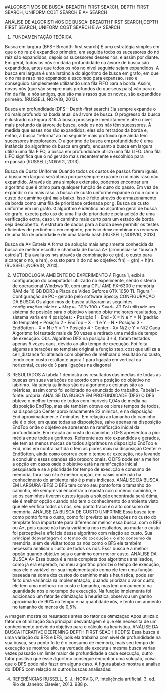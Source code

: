 #ALGORISTIMOS DE BUSCA: BREADTH FIRST SEARCH, DEPTH FIRST SEARCH, UNIFORM COST SEARCH E A* SEARCH


ANÁLISE DE ALGORISTIMOS DE BUSCA: BREADTH FIRST SEARCH,DEPTH FIRST SEARCH, UNIFORM COST SEARCH E A* SEARCH

1. FUNDAMENTAÇÃO TEÓRICA

Busca em largura (BFS – Breadth-first search)
É uma estratégia simples em que o nó raiz é expandido primeiro, em seguida
todos os sucessores do nó raiz são expandidos, depois os sucessores desses nós, e
assim por diante. Em geral, todos os nós em dada profundidade na árvore de busca
são expandidos, antes que todos os nós no nível seguinte sejam expandidos.
A busca em largura é uma instância do algoritmo de busca em grafo, em que o
nó mais raso não expandido é escolhido para expansão. Isso é conseguido
simplesmente utilizando uma fila FIFO para a borda. Assim, novos nós (que são
sempre mais profundos do que seus pais) vão para o fim da fila, e nós antigos, que
são mais rasos que os novos, são expandidos primeiro. (RUSSELL;NORVIG, 2013).

Busca em profundidade (DFS – Depth-first search)
Ela sempre expande o nó mais profundo na borda atual da árvore de busca. O
progresso da busca é ilustrado na Figura 3.16. A busca prossegue imediatamente até
o nível mais profundo da árvore de busca, onde os nós não têm sucessores. À medida
que esses nós são expandidos, eles são retirados da borda e, então, a busca “retorna”
ao nó seguinte mais profundo que ainda tem sucessores inexplorados.
O algoritmo de busca em profundidade é uma instância do algoritmo de busca
em grafo; enquanto a busca em largura utiliza uma fila FIFO, a busca em profundidade
utiliza uma fila LIFO. Uma fila LIFO significa que o nó gerado mais recentemente é
escolhido para expansão (RUSSELL;NORVIG, 2013).

Busca de Custo Uniforme
Quando todos os custos de passos forem iguais, a busca em largura será ótima
porque sempre expande o nó mais raso não expandido. Através de uma simples
extensão, podemos encontrar um algoritmo que é ótimo para qualquer função de custo
do passo. Em vez de expandir o nó mais raso, a busca de custo uniforme expande o
nó n com o custo de caminho g(n) mais baixo. Isso é feito através do armazenamento
da borda como uma fila de prioridade ordenada por g.
Busca de custo uniforme em um grafo. O algoritmo é idêntico ao algoritmo geral
de busca de grafo, exceto pelo uso de uma fila de prioridade e pela adição de uma
verificação extra, caso um caminho mais curto para um estado de borda seja
descoberto. A estrutura de dados para a borda deve permitir os testes eficientes de
pertinência em conjunto, por isso deve combinar os recursos de uma fila de prioridade
e de uma tabela hash.(RUSSELL;NORVIG, 2013).

Busca de A* Estrela
A forma de solução mais amplamente conhecida da busca de melhor escolha
é chamada de busca A* (pronuncia-se “busca A estrela”). Ela avalia os nós através da
combinação de g(n), o custo para alcançar o nó, e h(n), o custo para ir do nó ao
objetivo: f(n) = g(n) + h(n).
(RUSSELL;NORVIG, 2013).

2. METODOLOGIA
AMBIENTE DO EXPERIMENTO
A Figura 1, exibi a configuração do computador utilizado no experimente, sendo
sistema de operacional Windows 10, com uma CPU AMD FX-6300 e memória RAM
de 16 GB DDR3 e Placa de Vídeo Geforce GTX 1050 TI.
Figura 1 – Configuração de PC - gerado pelo software Speccy
CONFIGURAÇÃO DA BUSCA
Os algoritmos de busca utilizaram as seguintes configurações inícios:
• Mapa= 300x300
• Seed= 42
Foi utilizado um sistema de posição para o objetivo visando obter melhores
resultados, o sistema varia em 4 posições:
• Posição 1 - End – X = N e Y = N (padrão do template)
• Posição 2 - EndTop – X = 1 e Y = N
• Posição 3 - EndBotton – X = N e Y = 1
• Posição 4 - Center – X= N/2 e Y = N/2
Cada Algoritmo foi testado mais de 50 vezes e retirado uma média de tempo
de execução.
Obs. Algoritmo DFS na posição 3 e 4, foram testados apenas 5 vezes cada,
devido ao alto tempo de execução.
Foi feita algumas alterações no template original a função step_cost que utiliza
a cell_distance foi alterada com objetivo de melhorar o resultado no custo,
tendo com custo resultante agora 1 para ligação em vertical ou horizontal, custo
de 8 para ligações na diagonal.

3. RESULTADOS
A tabela 1 demostra os resultados das medias de todas as buscas em suas
variações de acordo com a posição do objetivo no labirinto. Na tabela as linhas são os
algoritmos e colunas são as métricas, assim como foi solicitado no enunciado do
trabalho.
Tabela1 – fonte: própria.
ANÁLISE DA BUSCA EM PROFUNDIDADE (DFS)
O DFS obteve o melhor tempo de todos com incríveis 0,04s de média na
disposição EndTop, mas ele também obteve os piores tempos de todos, na disposição
Center aproximadamente 22 minutos, e na disposição End aproximadamente 7
minutos. Em relação ao tamanho do caminho ele é o pior, em quase todas as
disposições, salvo apenas na disposição EndTop onde o objetivo se apresenta na
ramificação inicial da profundidade. Em relação ao custo do caminho o DFS
apresentou a pior média entre todos algoritmos.
Referente aos nós expandidos e gerados, ele tem as menos marcas de todos
algoritmos na disposição EndTop e End, mas em contra partida o tem as piores mais
na disposição Center e EndBotton, ainda como ocorreu com o tempo de execução,
nos levando a concluir q essas grandes são proporcionais.
O DFS pode ser a melhor a opção em casos onde o objetivo está na ramificação
inicial pesquisada e se a prioridade for tempo de execução e consumo de memória,
fora isso não é melhor opção, em casos onde não há conhecimento do ambiente não
é p mais indicado.
ANÁLISE DA BUSCA EM LARGURA (BFS)
O BFS tem como seu ponto forte o tamanho do caminho, ele sempre vai
encontrar a reposta com o menor caminho, e se os caminhos tiverem custos iguais a
solução encontrada será ótima, ele é melhor opção quando não tem o conhecimento
do ambiente visto que ele verifica todos os nós, seu ponto fraco é o alto consumo de
memória.
ANÁLISE DA BUSCA DE CUSTO UNIFORME
Essa busca tem como ponto forte o custo, como foi previsto as alterações no
custo do template fora importante para diferenciar melhor essa busca, com o BFS ou
A*, pois quase não havia variância nos resultados, ao mudar o custo foi perceptível a
eficácia desse algoritmo com relação ao custo.
Sua principal desvantagem é o tempo de execução e o alto consumo da
memória, além de visitar todos os nós como o BFS ele também necessita analisar o
custo de todos os nós.
Essa busca é a melhor opção quando objetivo seja o caminho com menor custo.
ANÁLISE DA BUSCA A*
Essa busca é a mais completa dos algoritmos analisados, como já era
esperado, no meu algoritmo priorizei o tempo de execução, mas ele é variável em sua
implementação como ele tem uma função baseada na soma dos custos do caminho
mais a heurística, pode ser feito uma variância na implementação, quando priorizar o
valor custo, ele tem uma melhorar no custo e tamanho, mas tem um aumento na
quantidade nós e no tempo de execução.
Na função implementa foi adicionado um fator de otimização à heurística,
observou um ganho aproximado de 90% no tempo e na quantidade nós, e tento um
aumento no tamanho de menos de 0,5%.

A imagem mostra os resultados antes do fator de otimização
Após utiliza o fator de otimização
Sua principal desvantagem é que ele necessita de um conhecimento prévio do
objetivo para o cálculo da heurística.
ANÁLISE DA BUSCA ITERATIVE DEEPENING DEPTH FIRST SEACH (IDDFS)
Essa busca é uma variação do BFS e DFS, pois ela trabalha com nível de
profundidade na sua busca, seu ponto forte é o consumo de memória, mais seu tempo
de execução se mostrou alto, na verdade ele executa a mesma busca varias vezes
passado um limite maior de profundidade a cada execução, outro fator positivo que
esse algoritmo consegue encontrar uma solução, coisa que o DFS pode não fazer em
alguns caso.
A figura abaixo mostra a analise do IDDFS com relação as outros buscas
analisadas:

4. REFERÊNCIAS
RUSSELL, S. J.; NORVIG, P. Inteligência artificial. 3. ed. Rio de Janeiro: Elsevier, 2013. 988 p.
